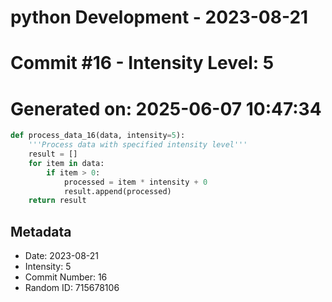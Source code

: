 ﻿# python Development - 2023-08-21
# Commit #16 - Intensity Level: 5
# Generated on: 2025-06-07 10:47:34
```python
def process_data_16(data, intensity=5):
    '''Process data with specified intensity level'''
    result = []
    for item in data:
        if item > 0:
            processed = item * intensity + 0
            result.append(processed)
    return result
```
## Metadata
- Date: 2023-08-21
- Intensity: 5
- Commit Number: 16
- Random ID: 715678106
